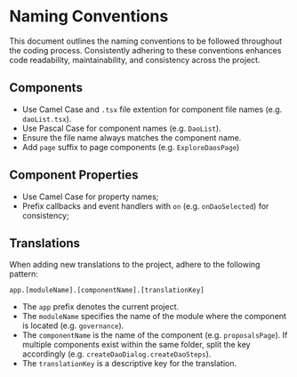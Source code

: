 # Naming Conventions

This document outlines the naming conventions to be followed throughout the coding process. Consistently adhering to
these conventions enhances code readability, maintainability, and consistency across the project.

## Components

- Use Camel Case and `.tsx` file extention for component file names (e.g. `daoList.tsx`).
- Use Pascal Case for component names (e.g. `DaoList`).
- Ensure the file name always matches the component name.
- Add `page` suffix to page components (e.g. `ExploreDaosPage`)

## Component Properties

- Use Camel Case for property names;
- Prefix callbacks and event handlers with `on` (e.g. `onDaoSelected`) for consistency;

## Translations

When adding new translations to the project, adhere to the following pattern:

```
app.[moduleName].[componentName].[translationKey]
```

- The `app` prefix denotes the current project.
- The `moduleName` specifies the name of the module where the component is located (e.g. `governance`).
- The `componentName` is the name of the component (e.g. `proposalsPage`). If multiple components exist within the same
  folder, split the key accordingly (e.g. `createDaoDialog.createDaoSteps`).
- The `translationKey` is a descriptive key for the translation.
